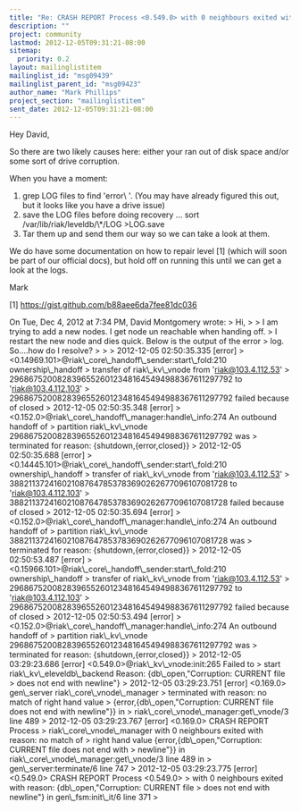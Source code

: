 ```yaml
---
title: "Re: CRASH REPORT Process <0.549.0> with 0 neighbours exited with	reason:"
description: ""
project: community
lastmod: 2012-12-05T09:31:21-08:00
sitemap:
  priority: 0.2
layout: mailinglistitem
mailinglist_id: "msg09439"
mailinglist_parent_id: "msg09423"
author_name: "Mark Phillips"
project_section: "mailinglistitem"
sent_date: 2012-12-05T09:31:21-08:00
---
```



Hey David,

So there are two likely causes here: either your ran out of disk
space and/or some sort of drive corruption.

When you have a moment:

1. grep LOG files to find 'error\\ '. (You may have already figured
this out, but it looks like you have a drive issue)
2. save the LOG files before doing recovery ... sort
/var/lib/riak/leveldb/\\*/LOG &gt;LOG.save
3. Tar them up and send them our way so we can take a look at them.

We do have some documentation on how to repair level [1] (which will
soon be part of our official docs), but hold off on running this until
we can get a look at the logs.

Mark

[1] https://gist.github.com/b88aee6da7fee81dc036


On Tue, Dec 4, 2012 at 7:34 PM, David Montgomery
 wrote:
&gt; Hi,
&gt;
&gt; I am trying to add a new nodes. I get node un reachable when handing off.
&gt; I restart the new node and dies quick. Below is the output of the error
&gt; log. So....how do I resolve?
&gt;
&gt;
&gt; 2012-12-05 02:50:35.335 [error]
&gt; &lt;0.14969.101&gt;@riak\\_core\\_handoff\\_sender:start\\_fold:210 ownership\\_handoff
&gt; transfer of riak\\_kv\\_vnode from 'riak@103.4.112.53'
&gt; 296867520082839655260123481645494988367611297792 to 'riak@103.4.112.103'
&gt; 296867520082839655260123481645494988367611297792 failed because of closed
&gt; 2012-12-05 02:50:35.348 [error]
&gt; &lt;0.152.0&gt;@riak\\_core\\_handoff\\_manager:handle\\_info:274 An outbound handoff of
&gt; partition riak\\_kv\\_vnode 296867520082839655260123481645494988367611297792 was
&gt; terminated for reason: {shutdown,{error,closed}}
&gt; 2012-12-05 02:50:35.688 [error]
&gt; &lt;0.14445.101&gt;@riak\\_core\\_handoff\\_sender:start\\_fold:210 ownership\\_handoff
&gt; transfer of riak\\_kv\\_vnode from 'riak@103.4.112.53'
&gt; 388211372416021087647853783690262677096107081728 to 'riak@103.4.112.103'
&gt; 388211372416021087647853783690262677096107081728 failed because of closed
&gt; 2012-12-05 02:50:35.694 [error]
&gt; &lt;0.152.0&gt;@riak\\_core\\_handoff\\_manager:handle\\_info:274 An outbound handoff of
&gt; partition riak\\_kv\\_vnode 388211372416021087647853783690262677096107081728 was
&gt; terminated for reason: {shutdown,{error,closed}}
&gt; 2012-12-05 02:50:53.487 [error]
&gt; &lt;0.15966.101&gt;@riak\\_core\\_handoff\\_sender:start\\_fold:210 ownership\\_handoff
&gt; transfer of riak\\_kv\\_vnode from 'riak@103.4.112.53'
&gt; 296867520082839655260123481645494988367611297792 to 'riak@103.4.112.103'
&gt; 296867520082839655260123481645494988367611297792 failed because of closed
&gt; 2012-12-05 02:50:53.494 [error]
&gt; &lt;0.152.0&gt;@riak\\_core\\_handoff\\_manager:handle\\_info:274 An outbound handoff of
&gt; partition riak\\_kv\\_vnode 296867520082839655260123481645494988367611297792 was
&gt; terminated for reason: {shutdown,{error,closed}}
&gt; 2012-12-05 03:29:23.686 [error] &lt;0.549.0&gt;@riak\\_kv\\_vnode:init:265 Failed to
&gt; start riak\\_kv\\_eleveldb\\_backend Reason: {db\\_open,"Corruption: CURRENT file
&gt; does not end with newline"}
&gt; 2012-12-05 03:29:23.751 [error] &lt;0.169.0&gt; gen\\_server riak\\_core\\_vnode\\_manager
&gt; terminated with reason: no match of right hand value
&gt; {error,{db\\_open,"Corruption: CURRENT file does not end with newline"}} in
&gt; riak\\_core\\_vnode\\_manager:get\\_vnode/3 line 489
&gt; 2012-12-05 03:29:23.767 [error] &lt;0.169.0&gt; CRASH REPORT Process
&gt; riak\\_core\\_vnode\\_manager with 0 neighbours exited with reason: no match of
&gt; right hand value {error,{db\\_open,"Corruption: CURRENT file does not end with
&gt; newline"}} in riak\\_core\\_vnode\\_manager:get\\_vnode/3 line 489 in
&gt; gen\\_server:terminate/6 line 747
&gt; 2012-12-05 03:29:23.775 [error] &lt;0.549.0&gt; CRASH REPORT Process &lt;0.549.0&gt;
&gt; with 0 neighbours exited with reason: {db\\_open,"Corruption: CURRENT file
&gt; does not end with newline"} in gen\\_fsm:init\\_it/6 line 371
&gt;
